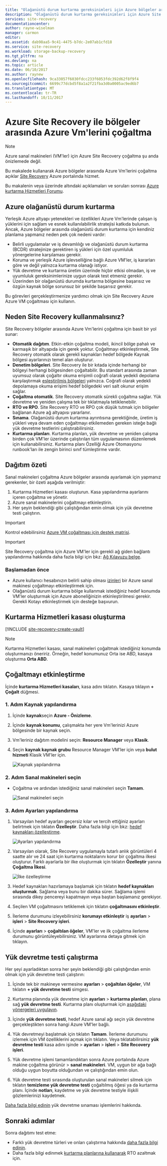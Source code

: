 ```yaml
---
title: "Olağanüstü durum kurtarma gereksinimleri için Azure bölgeler arasında Azure Vm'lerini çoğaltma: Azure için Azure | Microsoft Docs"
description: "Olağanüstü durum kurtarma gereksinimleri için Azure Site Recovery hizmetiyle (Azure-Azure) Azure bölgeler arasında Azure sanal makineleri çoğaltmak için gereken adımları özetler."
services: site-recovery
documentationcenter: 
author: rayne-wiselman
manager: carmon
editor: 
ms.assetid: dab98aa5-9c41-4475-b7dc-2e07ab1cfd18
ms.service: site-recovery
ms.workload: storage-backup-recovery
ms.tgt_pltfrm: na
ms.devlang: na
ms.topic: article
ms.date: 06/10/2017
ms.author: raynew
ms.openlocfilehash: 9ca33057f6030fdcc233f6053fdc392d62f8f9f4
ms.sourcegitcommit: 6699c77dcbd5f8a1a2f21fba3d0a0005ac9ed6b7
ms.translationtype: MT
ms.contentlocale: tr-TR
ms.lasthandoff: 10/11/2017
---
```

# <a name="replicate-azure-vms-between-regions-with-azure-site-recovery"></a>Azure Site Recovery ile bölgeler arasında Azure Vm'lerini çoğaltma

>[!NOTE]
>
> Azure sanal makineleri (VM'ler) için Azure Site Recovery çoğaltma şu anda önizlemede değil.

Bu makalede kullanarak Azure bölgeler arasında Azure Vm'lerini çoğaltma açıklar [Site Recovery](site-recovery-overview.md) Azure portalında hizmet.

Bu makalenin veya üzerinde altındaki açıklamaları ve soruları sonrası [Azure kurtarma Hizmetleri Forumu](https://social.msdn.microsoft.com/forums/azure/home?forum=hypervrecovmgr).

## <a name="disaster-recovery-in-azure"></a>Azure olağanüstü durum kurtarma

Yerleşik Azure altyapı yetenekleri ve özellikleri Azure Vm'lerinde çalışan iş yüklerini için sağlam ve esnek kullanılabilirlik stratejisi katkıda bulunun. Ancak, Azure bölgeler arasında olağanüstü durum kurtarma için kendiniz planlama yapmanız neden pek çok nedeni vardır:

- Belirli uygulamalar ve iş devamlılığı ve olağanüstü durum kurtarma (BCDR) stratejinize gerektiren iş yükleri için özel uyumluluk yönergelerine karşılaması gerekir.
- Koruma ve yerleşik Azure işlevselliğine bağlı Azure VM'ler, iş kararları göre ve değil yalnızca kurtarma olanağı istiyor.
- Yük devretme ve kurtarma üretim üzerinde hiçbir etkisi olmadan, iş ve uyumluluk gereksinimlerinize uygun olarak test etmeniz gerekir.
- Üzerinden bir olağanüstü durumda kurtarma bölgesine başarısız ve özgün kaynak bölge sorunsuz bir şekilde başarısız gerekir.

Bu görevleri gerçekleştirmenize yardımcı olmak için Site Recovery Azure Azure VM çoğaltması için kullanın.


## <a name="why-use-site-recovery"></a>Neden Site Recovery kullanmalısınız?      

Site Recovery bölgeler arasında Azure Vm'lerini çoğaltma için basit bir yol sunar:

- **Otomatik dağıtım**. Etkin-etkin çoğaltma modeli, ikincil bölge pahalı ve karmaşık bir altyapıda için gerek yoktur. Çoğaltmayı etkinleştirmek, Site Recovery otomatik olarak gerekli kaynakları hedef bölgede Kaynak bölgesi ayarlarınızı temel alan oluşturur.
- **Denetim bölgeleri**. Site Recovery ile bir kıtada içinde herhangi bir bölgeyi herhangi bölgesinden çoğaltabilir. Bu standart arasında zaman uyumsuz olarak çoğaltır okuma erişimli coğrafi olarak yedekli depolama karşılaştırmak [eşleştirilmiş bölgeleri](https://docs.microsoft.com/azure/best-practices-availability-paired-regions) yalnızca. Coğrafi olarak yedekli depolamaya okuma erişimi hedef bölgedeki veri salt okunur erişim sağlar.
- **Çoğaltma otomatik**. Site Recovery otomatik sürekli çoğaltma sağlar. Yük devretme ve yeniden çalışma tek bir tıklatmayla tetiklenebilir.
- **RTO ve RPO**. Site Recovery RTO ve RPO çok düşük tutmak için bölgeler bağlanan Azure ağ altyapısı yararlanır.
- **Sınama**. Olağanüstü durum kurtarma ayrıntısına gerektiğinde, üretim iş yükleri veya devam eden çoğaltmayı etkilemeden gereken isteğe bağlı yük devretme testlerini çalıştırabilirsiniz.
- **Kurtarma planları**. Kurtarma planları, yük devretme ve yeniden çalışma birden çok VM'ler üzerinde çalıştırılan tüm uygulamasının düzenlemek için kullanabilirsiniz. Kurtarma planı Özelliği Azure Otomasyonu runbook'ları ile zengin birinci sınıf tümleştirme vardır.


## <a name="deployment-summary"></a>Dağıtım özeti

Sanal makineleri çoğaltma Azure bölgeler arasında ayarlamak için yapmanız gerekenler, bir özeti aşağıda verilmiştir:

1. Kurtarma Hizmetleri kasası oluşturun. Kasa yapılandırma ayarlarını içeren çoğaltma ve yönetir.
2. Azure sanal makinelerini çoğaltmayı etkinleştirin.
3. Her şeyin beklendiği gibi çalıştığından emin olmak için yük devretme testi çalıştırın.

>[!IMPORTANT]
>
> Kontrol edebilirsiniz [Azure VM çoğaltması için destek matrisi](./site-recovery-support-matrix-azure-to-azure.md).

>[!IMPORTANT]
>
> Site Recovery çoğaltma için Azure VM'ler için gerekli ağ giden bağlantı yapılandırma hakkında daha fazla bilgi için bkz: [Ağ Kılavuzu belge](./site-recovery-azure-to-azure-networking-guidance.md).

### <a name="before-you-start"></a>Başlamadan önce

* Azure kullanıcı hesabınızın belirli sahip olması [izinleri](site-recovery-role-based-linked-access-control.md#permissions-required-to-enable-replication-for-new-virtual-machines) bir Azure sanal makinesi çoğaltmayı etkinleştirmek için.
* Olağanüstü durum kurtarma bölge kullanmak istediğiniz hedef konumda VM'ler oluşturmak için Azure aboneliğinizin etkinleştirilmesi gerekir. Gerekli Kotayı etkinleştirmek için desteğe başvurun.

## <a name="create-a-recovery-services-vault"></a>Kurtarma Hizmetleri kasası oluşturma

[!INCLUDE [site-recovery-create-vault](../../includes/site-recovery-create-vault.md)]

>[!NOTE]
>
> Kurtarma Hizmetleri kasası, sanal makineleri çoğaltmak istediğiniz konumda oluşturmanızı öneririz. Örneğin, hedef konumunuz Orta ise ABD, kasaya oluşturma **Orta ABD**.

## <a name="enable-replication"></a>Çoğaltmayı etkinleştirme

İçinde **kurtarma Hizmetleri kasaları**, kasa adını tıklatın. Kasaya tıklayın **+ Çoğalt** düğmesi.

### <a name="step-1-configure-the-source"></a>1. Adım Kaynak yapılandırma
1. İçinde **kaynak**seçin **Azure - Önizleme**.
2. İçinde **kaynak konumu**, çalışmakta her yere Vm'lerinizi Azure bölgesinde bir kaynak seçin.
3. Vm'leriniz dağıtım modelini seçin: **Resource Manager** veya **Klasik**.
4. Seçin **kaynak kaynak grubu** Resource Manager VM'ler için veya **bulut hizmeti** Klasik VM'ler için.

    ![Kaynak yapılandırma](./media/site-recovery-azure-to-azure/source.png)

### <a name="step-2-select-virtual-machines"></a>2. Adım Sanal makineleri seçin

* Çoğaltma ve ardından istediğiniz sanal makineleri seçin **Tamam**.

    ![Sanal makineleri seçin](./media/site-recovery-azure-to-azure/vms.png)

### <a name="step-3-configure-settings"></a>3. Adım Ayarları yapılandırma

1. Varsayılan hedef ayarları geçersiz kılar ve tercih ettiğiniz ayarları belirtmek için tıklatın **Özelleştir**. Daha fazla bilgi için bkz: [hedef kaynakları özelleştirme](site-recovery-replicate-azure-to-azure.md##customize-target-resources).

    ![Ayarları yapılandırma](./media/site-recovery-azure-to-azure/settings.png)


2. Varsayılan olarak, Site Recovery uygulamayla tutarlı anlık görüntüleri 4 saatte alır ve 24 saat için kurtarma noktalarını korur bir çoğaltma ilkesi oluşturur. Farklı ayarlarla bir ilke oluşturmak için tıklatın **Özelleştir** yanına **Çoğaltma İlkesi**.

    ![İlke özelleştirme](./media/site-recovery-azure-to-azure/customize-policy.png)

3. Hedef kaynakları hazırlamaya başlamak için tıklatın **hedef kaynakları oluşturmak**. Sağlama veya bunu bir dakika sürer. Sağlama işlemi sırasında dikey pencereyi kapatmayın veya baştan başlamanız gerekiyor.

4. Seçilen VM çoğaltmasını tetiklemek için tıklatın **çoğaltmasını etkinleştir**.

5. İlerleme durumunu izleyebilirsiniz **korumayı etkinleştir** iş **ayarları** > **işleri** > **Site Recovery işleri**.

6. İçinde **ayarları** > **çoğaltılan öğeler**, VM'ler ve ilk çoğaltma ilerleme durumunu görüntüleyebilirsiniz. VM ayarlarına detaya gitmek için tıklayın.

## <a name="run-a-test-failover"></a>Yük devretme testi çalıştırma

Her şeyi ayarladıktan sonra her şeyin beklendiği gibi çalıştığından emin olmak için yük devretme testi çalıştırın:

1. İçinde tek bir makineye vermesine **ayarları** > **çoğaltılan öğeler**, VM tıklatın **+ yük devretme testi** simgesi.

2. Kurtarma planında yük devretme için **ayarları** > **kurtarma planları**, plana sağ **yük devretme testi**. Kurtarma planı oluşturmak için [aşağıdaki yönergeleri uygulayın](site-recovery-create-recovery-plans.md). 

3. İçinde **yük devretme testi**, hedef Azure sanal ağı seçin yük devretme gerçekleştikten sonra hangi Azure VM'ler bağlı.

4. Yük devretmeyi başlatmak için tıklatın **Tamam**. İlerleme durumunu izlemek için VM özelliklerini açmak için tıklatın. Veya tıklatabilirsiniz **yük devretme testi** kasa adını işinde > **ayarları** > **işleri** > **Site Recovery işleri**.

5. Yük devretme işlemi tamamlandıktan sonra Azure portalında Azure makine çoğaltma görünür > **sanal makineleri**. VM, uygun bir ağa bağlı olduğu uygun boyutta olduğundan ve çalıştığından emin olun.

6. Yük devretme testi sırasında oluşturulan sanal makineleri silmek için tıklatın **temizleme yük devretme testi** çoğaltılmış öğesi ya da kurtarma planı. İçinde **notları**, kaydetme ve yük devretme testiyle ilişkili gözlemlerinizi kaydetmek. 

[Daha fazla bilgi edinin](site-recovery-test-failover-to-azure.md) yük devretme sınaması işlemlerini hakkında.


## <a name="next-steps"></a>Sonraki adımlar

Sonra dağıtımı test etme:

- Farklı yük devretme türleri ve onları çalıştırma hakkında [daha fazla bilgi edinin](site-recovery-failover.md).
- Daha fazla bilgi edinmek [kurtarma planlarına kullanarak](site-recovery-create-recovery-plans.md) RTO azaltmak için.
